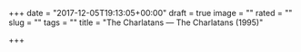 +++
date = "2017-12-05T19:13:05+00:00"
draft = true
image = ""
rated = ""
slug = ""
tags = ""
title = "The Charlatans — The Charlatans (1995)"

+++
